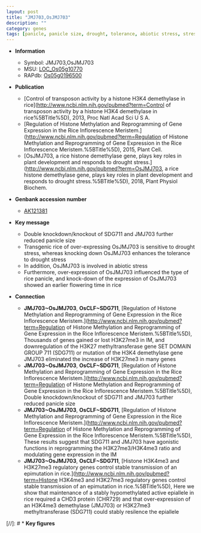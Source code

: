 ```yaml
---
layout: post
title: "JMJ703,OsJMJ703"
description: ""
category: genes
tags: [panicle, panicle size, drought, tolerance, abiotic stress, stress, biotic stress, flowering time, drought stress]
---
```


* **Information**  
    + Symbol: JMJ703,OsJMJ703  
    + MSU: [LOC_Os05g10770](http://rice.plantbiology.msu.edu/cgi-bin/ORF_infopage.cgi?orf=LOC_Os05g10770)  
    + RAPdb: [Os05g0196500](http://rapdb.dna.affrc.go.jp/viewer/gbrowse_details/irgsp1?name=Os05g0196500)  

* **Publication**  
    + [Control of transposon activity by a histone H3K4 demethylase in rice](http://www.ncbi.nlm.nih.gov/pubmed?term=Control of transposon activity by a histone H3K4 demethylase in rice%5BTitle%5D), 2013, Proc Natl Acad Sci U S A.
    + [Regulation of Histone Methylation and Reprogramming of Gene Expression in the Rice Inflorescence Meristem.](http://www.ncbi.nlm.nih.gov/pubmed?term=Regulation of Histone Methylation and Reprogramming of Gene Expression in the Rice Inflorescence Meristem.%5BTitle%5D), 2015, Plant Cell.
    + [OsJMJ703, a rice histone demethylase gene, plays key roles in plant development and responds to drought stress.](http://www.ncbi.nlm.nih.gov/pubmed?term=OsJMJ703, a rice histone demethylase gene, plays key roles in plant development and responds to drought stress.%5BTitle%5D), 2018, Plant Physiol Biochem.

* **Genbank accession number**  
    + [AK121381](http://www.ncbi.nlm.nih.gov/nuccore/AK121381)

* **Key message**  
    + Double knockdown/knockout of SDG711 and JMJ703 further reduced panicle size
    + Transgenic rice of over-expressing OsJMJ703 is sensitive to drought stress, whereas knocking down OsJMJ703 enhances the tolerance to drought stress
    + In addition, OsJMJ703 is involved in abiotic stress
    + Furthermore, over-expression of OsJMJ703 influenced the type of rice panicle, and knock-down of the expression of OsJMJ703 showed an earlier flowering time in rice

* **Connection**  
    + __JMJ703~OsJMJ703__, __OsCLF~SDG711__, [Regulation of Histone Methylation and Reprogramming of Gene Expression in the Rice Inflorescence Meristem.](http://www.ncbi.nlm.nih.gov/pubmed?term=Regulation of Histone Methylation and Reprogramming of Gene Expression in the Rice Inflorescence Meristem.%5BTitle%5D), Thousands of genes gained or lost H3K27me3 in IM, and downregulation of the H3K27 methyltransferase gene SET DOMAIN GROUP 711 (SDG711) or mutation of the H3K4 demethylase gene JMJ703 eliminated the increase of H3K27me3 in many genes
    + __JMJ703~OsJMJ703__, __OsCLF~SDG711__, [Regulation of Histone Methylation and Reprogramming of Gene Expression in the Rice Inflorescence Meristem.](http://www.ncbi.nlm.nih.gov/pubmed?term=Regulation of Histone Methylation and Reprogramming of Gene Expression in the Rice Inflorescence Meristem.%5BTitle%5D), Double knockdown/knockout of SDG711 and JMJ703 further reduced panicle size
    + __JMJ703~OsJMJ703__, __OsCLF~SDG711__, [Regulation of Histone Methylation and Reprogramming of Gene Expression in the Rice Inflorescence Meristem.](http://www.ncbi.nlm.nih.gov/pubmed?term=Regulation of Histone Methylation and Reprogramming of Gene Expression in the Rice Inflorescence Meristem.%5BTitle%5D), These results suggest that SDG711 and JMJ703 have agonistic functions in reprogramming the H3K27me3/H3K4me3 ratio and modulating gene expression in the IM
    + __JMJ703~OsJMJ703__, __OsCLF~SDG711__, [Histone H3K4me3 and H3K27me3 regulatory genes control stable transmission of an epimutation in rice.](http://www.ncbi.nlm.nih.gov/pubmed?term=Histone H3K4me3 and H3K27me3 regulatory genes control stable transmission of an epimutation in rice.%5BTitle%5D), Here we show that maintenance of a stably hypomethylated active epiallele in rice required a CHD3 protein (CHR729) and that over-expression of an H3K4me3 demethylase (JMJ703) or H3K27me3 methyltransferase (SDG711) could stably resilence the epiallele

[//]: # * **Key figures**  


